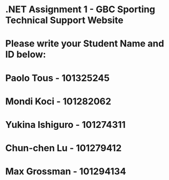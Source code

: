 # .NET Assignment 1 - GBC Sporting Technical Support Website
# Please write your Student Name and ID below:

# Paolo Tous - 101325245
# Mondi Koci - 101282062
# Yukina Ishiguro - 101274311
# Chun-chen Lu - 101279412
# Max Grossman - 101294134
